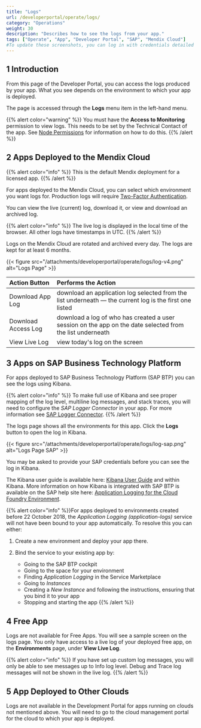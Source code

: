 ```yaml
---
title: "Logs"
url: /developerportal/operate/logs/
category: "Operations"
weight: 30
description: "Describes how to see the logs from your app."
tags: ["Operate", "App", "Developer Portal", "SAP", "Mendix Cloud"]
#To update these screenshots, you can log in with credentials detailed in How to Update Screenshots Using Team Apps.
---
```


## 1 Introduction

From this page of the Developer Portal, you can access the logs produced by your app. What you see depends on the environment to which your app is deployed.

The page is accessed through the **Logs** menu item in the left-hand menu.

{{% alert color="warning" %}}
You must have the **Access to Monitoring** permission to view logs. This needs to be set by the Technical Contact of the app. See [Node Permissions](/developerportal/deploy/node-permissions/) for information on how to do this.
{{% /alert %}}

## 2 Apps Deployed to the Mendix Cloud

{{% alert color="info" %}}
This is the default Mendix deployment for a licensed app.
{{% /alert %}}

For apps deployed to the Mendix Cloud, you can select which environment you want logs for. Production logs will require [Two-Factor Authentication](/developerportal/deploy/two-factor-authentication/).

You can view the live (current) log, download it, or view and download an archived log.

{{% alert color="info" %}}
The live log is displayed in the local time of the browser. All other logs have timestamps in UTC.
{{% /alert %}}
 
Logs on the Mendix Cloud are rotated and archived every day. The logs are kept for at least 6 months.

{{< figure src="/attachments/developerportal/operate/logs/log-v4.png" alt="Logs Page" >}}

| Action Button | Performs the Action |
| :--- | :--- |
| Download App Log | download an application log selected from the list underneath — the current log is the first one listed  |
| Download Access Log | download a log of who has created a user session on the app on the date selected from the list underneath |
| View Live Log | view today's log on the screen |

## 3 Apps on SAP Business Technology Platform

For apps deployed to SAP Business Technology Platform (SAP BTP) you can see the logs using Kibana.

{{% alert color="info" %}}
To make full use of Kibana and see proper mapping of the log level, multiline log messages, and stack traces, you will need to configure the *SAP Logger Connector* in your app. For more information see [SAP Logger Connector](/developerportal/deploy/sap-cloud-platform/sap-logger/).
{{% /alert %}}

The logs page shows all the environments for this app. Click the **Logs** button to open the log in Kibana.

{{< figure src="/attachments/developerportal/operate/logs/log-sap.png" alt="Logs Page SAP" >}}

You may be asked to provide your SAP credentials before you can see the log in Kibana.

The Kibana user guide is available here: [Kibana User Guide](https://www.elastic.co/guide/en/kibana/current/index.html) and within Kibana. More information on how Kibana is integrated with SAP BTP is available on the SAP help site here: [Application Logging for the Cloud Foundry Environment](https://help.sap.com/viewer/ee8e8a203e024bbb8c8c2d03fce527dc/Cloud/en-US/68454d44ad41458788959485a24305e2.html).

{{% alert color="info" %}}For apps deployed to environments created before 22 October 2018, the *Application Logging (application-logs)* service will not have been bound to your app automatically. To resolve this you can either:

1. Create a new environment and deploy your app there.

2. Bind the service to your existing app by:

    * Going to the SAP BTP cockpit
    * Going to the space for your environment
    * Finding *Application Logging* in the Service Marketplace
    * Going to *Instances*
    * Creating a *New Instance* and following the instructions, ensuring that you bind it to your app
    * Stopping and starting the app
{{% /alert %}}

## 4 Free App

Logs are not available for Free Apps. You will see a sample screen on the logs page. You only have access to a live log of your deployed free app, on the **Environments** page, under **View Live Log**. 

{{% alert color="info" %}}
If you have set up custom log messages, you will only be able to see messages up to Info log level. Debug and Trace log messages will not be shown in the live log.
{{% /alert %}}

## 5 App Deployed to Other Clouds

Logs are not available in the Development Portal for apps running on clouds not mentioned above. You will need to go to the cloud management portal for the cloud to which your app is deployed.
